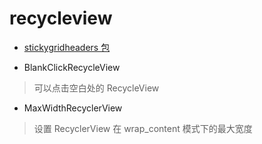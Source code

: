 # recycleview
> 

- [stickygridheaders 包](./stickygridheaders)

- BlankClickRecycleView
> 可以点击空白处的 RecycleView

- MaxWidthRecyclerView
> 设置 RecyclerView 在 wrap_content 模式下的最大宽度